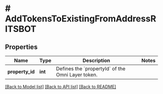 # # AddTokensToExistingFromAddressRITSBOT

## Properties

Name | Type | Description | Notes
------------ | ------------- | ------------- | -------------
**property_id** | **int** | Defines the &#x60;propertyId&#x60; of the Omni Layer token. |

[[Back to Model list]](../../README.md#models) [[Back to API list]](../../README.md#endpoints) [[Back to README]](../../README.md)

